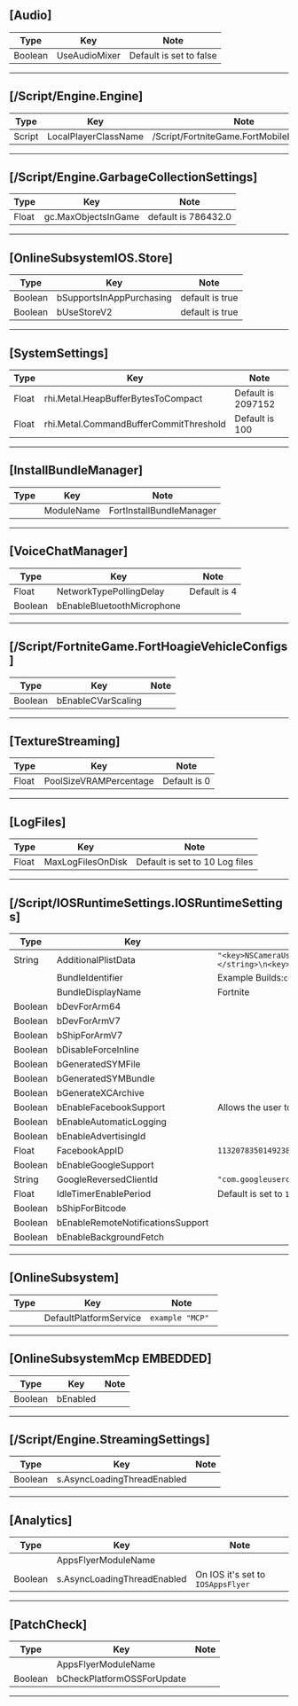 ## [Audio]
| Type | Key | Note |
| -------- | -------- | -------- |
| Boolean | UseAudioMixer | Default is set to false |
---

## [/Script/Engine.Engine]
| Type | Key | Note |
| -------- | -------- | -------- |
| Script | LocalPlayerClassName |/Script/FortniteGame.FortMobileLocalPlayer |

---
## [/Script/Engine.GarbageCollectionSettings]
| Type | Key | Note |
| -------- | -------- | -------- |
| Float | gc.MaxObjectsInGame | default is 786432.0 |
---
## [OnlineSubsystemIOS.Store]
| Type | Key | Note |
| -------- | -------- | -------- |
| Boolean |bSupportsInAppPurchasing | default is true | Supports In app purchases for vbucks and such using the platforms Payment Method
| Boolean |bUseStoreV2 | default is true | Apple didn't really like this one, From what I remember this was Apple's plot against Apple with a simple hotfix they could enable support for their own Payment Wall.
---
## [SystemSettings]
| Type | Key | Note |
| -------- | -------- | -------- |
| Float | rhi.Metal.HeapBufferBytesToCompact |Default is 2097152 |
| Float | rhi.Metal.CommandBufferCommitThreshold | Default is 100|
---
## [InstallBundleManager]
| Type | Key | Note |
| -------- | -------- | -------- |
|  | ModuleName | FortInstallBundleManager|
---
## [VoiceChatManager]
| Type | Key | Note |
| -------- | -------- | -------- |
| Float | NetworkTypePollingDelay | Default is 4|
| Boolean | bEnableBluetoothMicrophone ||
---
## [/Script/FortniteGame.FortHoagieVehicleConfigs]
| Type | Key | Note |
| -------- | -------- | -------- |
| Boolean | bEnableCVarScaling ||

---
## [TextureStreaming]
| Type | Key | Note |
| -------- | -------- | -------- |
| Float| PoolSizeVRAMPercentage |Default is 0 |
---
## [LogFiles]
| Type | Key | Note |
| -------- | -------- | -------- |
| Float | MaxLogFilesOnDisk |Default is set to 10 Log files| Epic is aware that log files can take loads of storage if you surpass 10 it will start deleting the backups.
---
## [/Script/IOSRuntimeSettings.IOSRuntimeSettings]
| Type | Key | Note |
| -------- | -------- | -------- |
| String | AdditionalPlistData |`"<key>NSCameraUsageDescription</key>\n<string>Nothing to see here.</string><key>NSMicrophoneUsageDescription</key>\n<string>Fortnite needs microphone access for voice chat.</string>\n<key>Fabric</key>\n<dict>\n<key>APIKey</key>\n<string>7a4cebd0324af21696e5e321802c5e26ba541cad</string>\n<key>Kits</key>\n<array>\n<dict>\n<key>KitInfo</key>\n<dict/>\n<key>KitName</key>\n<string>Crashlytics</string>\n</dict>\n</array>\n</dict>\n"`| Prompts the user to give microphone privileges.
| |BundleIdentifier|Example Builds:`com.chairentertainment.Fortnite` `com.epic.fortnite-internal-prod`  `com.epic.fortnite-internal`  `com.epic.fortnite-development` `com.chairentertainment.fortnitetest`|
| |BundleDisplayName|Fortnite|
| Boolean | bDevForArm64 ||
| Boolean | bDevForArmV7 ||
| Boolean | bShipForArmV7 ||
| Boolean | bDisableForceInline ||
| Boolean | bGeneratedSYMFile ||
| Boolean | bGeneratedSYMBundle ||
| Boolean | bGenerateXCArchive ||
| Boolean | bEnableFacebookSupport | Allows the user to Login with Facebook in kairos iirc|
| Boolean | bEnableAutomaticLogging ||
| Boolean | bEnableAdvertisingId ||
| Float | FacebookAppID |`1132078350149238`|
| Boolean | bEnableGoogleSupport ||
| String | GoogleReversedClientId |`"com.googleusercontent.apps.81931294547-rafm4jbl1skg8pfsms0gmb504o48g5ug"`|
| Float | IdleTimerEnablePeriod |Default is set to `1.0`|
| Boolean | bShipForBitcode ||
| Boolean | bEnableRemoteNotificationsSupport ||
| Boolean | bEnableBackgroundFetch ||
---
## [OnlineSubsystem]
| Type | Key | Note |
| -------- | -------- | -------- |
| | DefaultPlatformService |`example "MCP" ` |
---
## [OnlineSubsystemMcp EMBEDDED]
| Type | Key | Note |
| -------- | -------- | -------- |
|Boolean | bEnabled ||
---
## [/Script/Engine.StreamingSettings]
| Type | Key | Note |
| -------- | -------- | -------- |
|Boolean | s.AsyncLoadingThreadEnabled ||

---
## [Analytics]
| Type | Key | Note |
| -------- | -------- | -------- |
| |AppsFlyerModuleName | |
|Boolean | s.AsyncLoadingThreadEnabled |On IOS it's set to `IOSAppsFlyer`|
---
## [PatchCheck]
| Type | Key | Note |
| -------- | -------- | -------- |
| |AppsFlyerModuleName | |
|Boolean | bCheckPlatformOSSForUpdate ||

---

